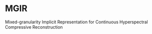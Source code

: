 # MGIR
Mixed-granularity Implicit Representation for Continuous Hyperspectral Compressive Reconstruction

